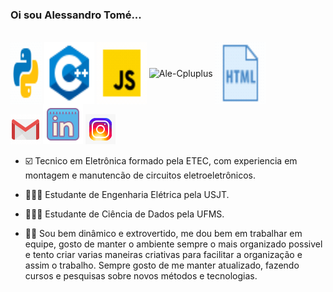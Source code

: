 ### Oi sou Alessandro Tomé...


<div style="display: inline_block"><br>
  <img align="center" alt="Ale-Python" height=100" width="50" src="imagens\icons8-python.gif">
  <img align="center" alt="Ale-Cpluplus" height="100" width="80" src="imagens\icons8-c++-48.png" />      
  <img align="center" alt="Ale-Cpluplus" height="100" width="80" src="imagens\icons8-javascript.gif" />  
  <img align="center" alt="Ale-Cpluplus" height="100" width="80" src="imagens\icons8-código.gif" />  
  <img align="center" alt="Ale-Cpluplus" height="100" width="80" src="imagens\icons8-html.gif" />
</div>

<div> 
  <a href = "mailto:alessandroneno9@gmail.com"><img src="imagens\icons8-gmail.gif" target="_blank"></a>
  <a href="https://www.linkedin.com/in/alessandro-silva-023947190/" target="_blank"><img src="imagens\icons8-linkedin.gif" target="_blank"></a> 
   <a href = "https://instagram.com/aless_dev?igshid=NGExMmI2YTkyZg=="><img src="imagens\icons8-instagram.gif" target="_blank"></a>
</div>



- ☑️ Tecnico em Eletrônica formado pela ETEC, com experiencia em montagem e manutencão de circuitos eletroeletrônicos.
- 🧑🏻‍🎓 Estudante de Engenharia Elétrica pela USJT.
- 🧑🏻‍🎓 Estudante de Ciência de Dados pela UFMS.

- ✌🏻 Sou bem dinâmico e extrovertido, me dou bem em trabalhar em equipe, gosto de manter o ambiente sempre o mais organizado possivel e tento criar varias maneiras criativas para facilitar a organização e assim o trabalho. Sempre gosto de me manter atualizado, fazendo cursos e pesquisas sobre novos métodos e tecnologias.

